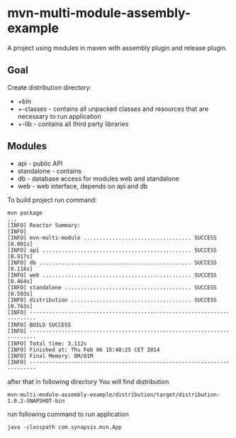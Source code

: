 mvn-multi-module-assembly-example
=================================

A project using modules in maven with assembly plugin and release plugin.

## Goal
Create distribution directory:
* +bin
* +-classes - contains all unpacked classes and resources that are necessary to run application
* +-lib - contains all third party libraries

## Modules
* api - public API
* standalone - contains
* db - database access for modules web and standalone
* web - web interface, depends on api and db

To build project run command:
```
mvn package
...
[INFO] Reactor Summary:
[INFO]
[INFO] mvn-multi-module .................................. SUCCESS [0.001s]
[INFO] api ............................................... SUCCESS [0.917s]
[INFO] db ................................................ SUCCESS [0.118s]
[INFO] web ............................................... SUCCESS [0.464s]
[INFO] standalone ........................................ SUCCESS [0.593s]
[INFO] distribution ...................................... SUCCESS [0.763s]
[INFO] ------------------------------------------------------------------------
[INFO] BUILD SUCCESS
[INFO] ------------------------------------------------------------------------
[INFO] Total time: 3.112s
[INFO] Finished at: Thu Feb 06 15:48:25 CET 2014
[INFO] Final Memory: 8M/81M
[INFO] ------------------------------------------------------------------------
```

after that in following directory You will find distribution

```
mvn-multi-module-assembly-example/distribution/target/distribution-1.0.2-SNAPSHOT-bin
```

run following command to run application
```
java -classpath com.synapsis.mvn.App
```
